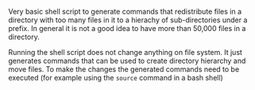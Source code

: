 Very basic shell script to generate commands that redistribute files in a directory with too many files in it to a
hierachy of sub-directories under a prefix. In general it is not a good idea to have more than 50,000 files in a directory. 

Running the shell script does not change anything on file system. It just generates commands that can be used to create directory hierarchy and move files. To make the changes the generated commands need to be executed (for example using the `source` command in a bash shell)

